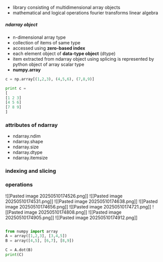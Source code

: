 - library consisting of multidimensional array objects
- mathematical and logical operations
  fourier transforms
  linear algebra 

##### ndarray object
- n-dimensional array type
- collection of items of same type
- accessed using **zero-based index** 
- each element object of **data-type object** (dtype) 
- item extracted from ndarray object using splicing is represented by python object of array scalar type
- **numpy.array** 

```python
c = np.array[(1,2,3), (4,5,6), (7,8,9)]

print c = 
[
[1 2 3]
[4 5 6]
[7 8 9]
]

```

### attributes of ndarray
- ndarray.ndim
- ndarray.shape
- ndarray.size
- ndarray.dtype
- ndarray.itemsize

### indexing and slicing


### operations
![[Pasted image 20250510174526.png]]
![[Pasted image 20250510174531.png]]
![[Pasted image 20250510174638.png]]
![[Pasted image 20250510174656.png]]
![[Pasted image 20250510174721.png]]
![[Pasted image 20250510174808.png]]
![[Pasted image 20250510174905.png]]
![[Pasted image 20250510174912.png]]
```python

from numpy import array
A = array([1,2,3], [3,4,5])
B = array([4,5], [6,7], [8,9])

C = A.dot(B)
print(C)
```